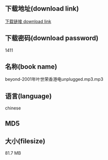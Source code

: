 ## 下载地址(download link)
[下载链接 download link](https://tutu365.netlify.app/?s=beyond-2001%E5%B9%B4%E5%8F%B6%E4%B8%96%E8%8D%A3%E9%A6%99%E6%B8%AF%E7%94%B5unplugged.mp3)

## 下载密码(download password)
1411

## 名称(book name)
beyond-2001年叶世荣香港电unplugged.mp3.mp3

## 语言(language)
chinese

## MD5


## 大小(filesize)
81.7 MB
